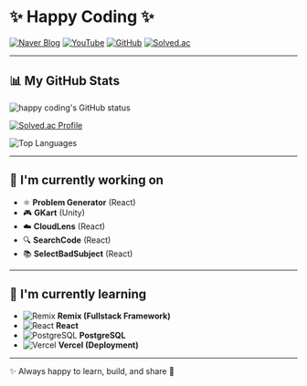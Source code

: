 # ✨ Happy Coding ✨

[![Naver Blog](https://img.shields.io/badge/Blog-03C75A?style=flat&logo=naver&logoColor=white)](https://blog.naver.com/happy_coding-)
[![YouTube](https://img.shields.io/badge/Youtube-FF0000?style=flat&logo=youtube&logoColor=white)](https://www.youtube.com/channel/UCUe70G_YiHnNVPugrRVdlWA)
[![GitHub](https://img.shields.io/badge/GitHub-181717?style=flat&logo=github&logoColor=white)](https://github.com/lmwmason)
[![Solved.ac](https://img.shields.io/badge/Solved.ac-1A1A1A?style=flat&logo=acm&logoColor=white)](https://solved.ac/lmwmason)

---

## 📊 My GitHub Stats
![happy coding's GitHub status](https://github-readme-stats.vercel.app/api?username=lmwmason&show_icons=true&theme=cobalt)

[![Solved.ac Profile](http://mazassumnida.wtf/api/generate_badge?boj=lmwmason)](https://solved.ac/lmwmason)

![Top Languages](https://github-readme-stats.vercel.app/api/top-langs/?username=lmwmason&layout=compact&theme=gruvbox)

---

## 🚀 I'm currently working on
- ⚛️ **Problem Generator** (React)  
- 🎮 **GKart** (Unity)  
- ☁️ **CloudLens** (React)  
- 🔍 **SearchCode** (React)  
- 📚 **SelectBadSubject** (React)  

---

## 📖 I'm currently learning
- ![Remix](https://img.shields.io/badge/Remix-000000?style=flat&logo=remix&logoColor=white) **Remix (Fullstack Framework)**  
- ![React](https://img.shields.io/badge/React-61DAFB?style=flat&logo=react&logoColor=black) **React**  
- ![PostgreSQL](https://img.shields.io/badge/PostgreSQL-4169E1?style=flat&logo=postgresql&logoColor=white) **PostgreSQL**  
- ![Vercel](https://img.shields.io/badge/Vercel-000000?style=flat&logo=vercel&logoColor=white) **Vercel (Deployment)**  

---

✨ Always happy to learn, build, and share 🚀

<!--
**lmwmason/lmwmason** is a ✨ _special_ ✨ repository because its `README.md` (this file) appears on your GitHub profile.

Here are some ideas to get you started:

- 🔭 I’m currently working on ...
- 🌱 I’m currently learning ...
- 👯 I’m looking to collaborate on ...
- 🤔 I’m looking for help with ...
- 💬 Ask me about ...
- 📫 How to reach me: ...
- 😄 Pronouns: ...
- ⚡ Fun fact: ...
-->
